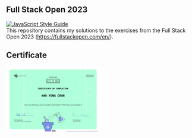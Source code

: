## Full Stack Open 2023
[![JavaScript Style Guide](https://img.shields.io/badge/code_style-standard-brightgreen.svg)](https://standardjs.com)<br />
This repository contains my solutions to the exercises from the Full Stack Open 2023 (https://fullstackopen.com/en/).

## Certificate
<img src="cert/certificate-fullstack.png"  width="50%" height="50%">